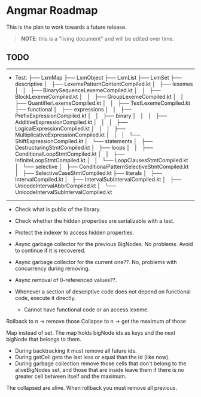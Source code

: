# Angmar Roadmap

This is the plan to work towards a future release.

> **NOTE**: this is a "living document" and will be edited over time.

## TODO

---------------
- Test:
├── LxmMap
├── LxmObject
├── LxmList
├── LxmSet
├── descriptive
│   ├── LexemePatternContentCompiled.kt
│   ├── lexemes
│   │   ├── BinarySequenceLexemeCompiled.kt
│   │   ├── BlockLexemeCompiled.kt
│   │   ├── GroupLexemeCompiled.kt
│   │   ├── QuantifierLexemeCompiled.kt
│   │   ├── TextLexemeCompiled.kt
├── functional
│   ├── expressions
│   │   ├── PrefixExpressionCompiled.kt
│   │   ├── binary
│   │   │   ├── AdditiveExpressionCompiled.kt
│   │   │   ├── LogicalExpressionCompiled.kt
│   │   │   ├── MultiplicativeExpressionCompiled.kt
│   │   │   └── ShiftExpressionCompiled.kt
│   └── statements
│       ├── DestructuringStmtCompiled.kt
│       ├── loops
│       │   ├── ConditionalLoopStmtCompiled.kt
│       │   ├── InfiniteLoopStmtCompiled.kt
│       │   └── LoopClausesStmtCompiled.kt
│       └── selective
│           ├── ConditionalPatternSelectiveStmtCompiled.kt
│           ├── SelectiveCaseStmtCompiled.kt
├── literals
│   ├── IntervalCompiled.kt
│   ├── IntervalSubIntervalCompiled.kt
│   ├── UnicodeIntervalAbbrCompiled.kt
│   └── UnicodeIntervalSubIntervalCompiled.kt
---------------

- Check what is public of the library.
- Check whether the hidden properties are serializable with a test.
- Protect the indexer to access hidden properties.
- Async garbage collector for the previous BigNodes. No problems. Avoid to continue if it is recovered.
- Async garbage collector for the current one??. No, problems with concurrency during removing.
- Async removal of 0-referenced values??.

- Whenever a section of descriptive code does not depend on functional code, execute it directly.
  - Cannot have functional code or an access lexeme.
  
  
Rollback to n -> remove those
Collapse to n -> get the maximum of those

Map instead of set. The map holds bigNode ids as keys and the next bigNode that belongs to them.


- During backtracking it must remove all future ids.
- During getCell gets the last less or equal than the id (like now).
- During garbage collection remove those cells that don't belong to the aliveBigNodes set, and those that are inside
  leave them if there is no greater cell between itself and the maximum.


The collapsed are alive.
When rollback you must remove all previous.
